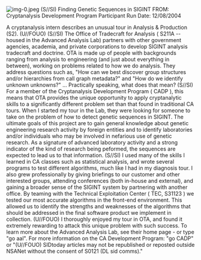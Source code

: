 ![img-0.jpeg](img-0.jpeg)
(S//SI) Finding Genetic Sequences in SIGINT
FROM:
Cryptanalysis Development Program Participant
Run Date: 12/08/2004

A cryptanalysis intern describes an unusual tour in Analysis \& Production (S2). (U//FOUO)
(S//SI) The Office of Tradecraft for Analysis ( S211A -- housed in the Advanced Analysis Lab) partners with other government agencies, academia, and private corporations to develop SIGINT analysis tradecraft and doctrine. OTA is made up of people with backgrounds ranging from analysis to engineering (and just about everything in between), working on problems related to how we do analysis. They address questions such as, "How can we best discover group structures and/or hierarchies from call graph metadata?" and "How do we identify unknown unknowns?" ... Practically speaking, what does that mean?
(S//SI) For a member of the Cryptanalysis Development Program ( CADP ), this means that OTA provides the unique opportunity to apply cryptanalytic skills to a significantly different problem set than that found in traditional CA tours. When I started my tour in the Lab, they were looking for someone to take on the problem of how to detect genetic sequences in SIGINT. The ultimate goals of this project are to gain general knowledge about genetic engineering research activity by foreign entities and to identify laboratories and/or individuals who may be involved in nefarious use of genetic research. As a signature of advanced laboratory activity and a strong indicator of the kind of research being peformed, the sequences are expected to lead us to that information.
(S//SI) I used many of the skills I learned in CA classes such as statistical analysis, and wrote several programs to test different algorithms, much like I had in my diagnosis tour. I also grew professionally by giving briefings to our customer and other interested groups, attending conferences (both in-house and external), and gaining a broader sense of the SIGINT system by partnering with another office. By teaming with the Technical Exploitation Center ( TEC, S31123 ) we tested our most accurate algorithms in the front-end environment. This allowed us to identify the strengths and weaknesses of the algorithms that should be addressed in the final software product we implement in collection.
(U//FOUO) I thoroughly enjoyed my tour in OTA, and found it extremely rewarding to attack this unique problem with such success. To learn more about the Advanced Analysis Lab, see their home page - or type "go aal". For more information on the CA Development Program: "go CADP" or
"(U//FOUO) SIDtoday articles may not be republished or reposted outside NSANet without the consent of S0121 (DL sid comms)."
